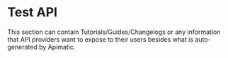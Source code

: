 # Test API

This section can contain Tutorials/Guides/Changelogs or any information that API providers want to expose to their users besides what is auto-generated by Apimatic.

